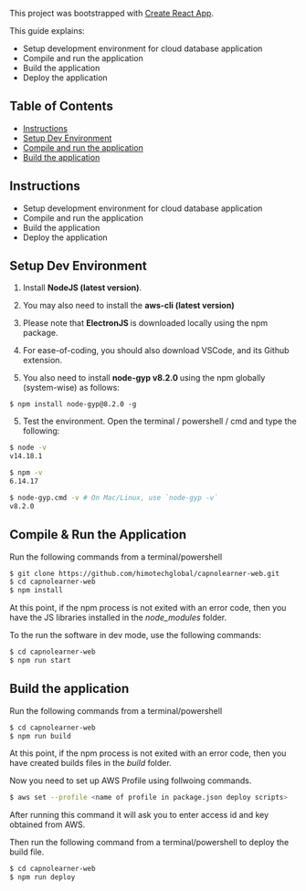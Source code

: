 This project was bootstrapped with [Create React App](https://github.com/facebookincubator/create-react-app).

This guide explains: 

- Setup development environment for cloud database application 
- Compile and run the application
- Build the application 
- Deploy the application 

## Table of Contents

- [Instructions](#instructions)
- [Setup Dev Environment](#setup-dev-environment)
- [Compile and run the application](#compile-&-run-the-application)
- [Build the application](#build-the-application)

## Instructions

- Setup development environment for cloud database application 
- Compile and run the application
- Build the application 
- Deploy the application 
  

## Setup Dev Environment

1) Install <b>NodeJS (latest version)</b>. 
2) You may also need to install the <b>aws-cli (latest version)</b>
3) Please note that <b> ElectronJS </b> is downloaded locally using the npm package.

4) For ease-of-coding, you should also download VSCode, and its Github extension.

5) You also need to install <b> node-gyp v8.2.0 </b> using the npm globally (system-wise) as follows: 

```node
$ npm install node-gyp@8.2.0 -g 
```

5) Test the environment. Open the terminal / powershell / cmd and type the following: 

```bash
$ node -v
v14.18.1

$ npm -v 
6.14.17 

$ node-gyp.cmd -v # On Mac/Linux, use `node-gyp -v`
v8.2.0 
```

## Compile & Run the Application

Run the following commands from a terminal/powershell

```bash
$ git clone https://github.com/himotechglobal/capnolearner-web.git
$ cd capnolearner-web
$ npm install
```

At this point, if the npm process is not exited with an error code, then you have the JS libraries installed in the <i>node_modules</i> folder.

To the run the software in dev mode, use the following commands: 

```bash
$ cd capnolearner-web
$ npm run start
```


## Build the application

Run the following commands from a terminal/powershell

```bash
$ cd capnolearner-web
$ npm run build
```
At this point, if the npm process is not exited with an error code, then you have created builds files in the <i>build</i> folder.

Now you need to set up AWS Profile using follwoing commands.

```bash
$ aws set --profile <name of profile in package.json deploy scripts> 
```

After running this command it will ask you to enter access id and key obtained from AWS.

Then run the following command from a terminal/powershell to deploy the build file.

```bash
$ cd capnolearner-web
$ npm run deploy
```